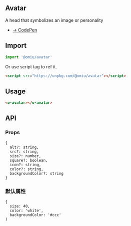 ## Avatar

A head that symbolizes an image or personality

* [→ CodePen](https://codepen.io/omijs/pen/QWjgaze)

## Import

```js
import '@omiu/avatar'
```

Or use script tag to ref it.


```html
<script src="https://unpkg.com/@omiu/avatar"></script>
```

## Usage

```html
<o-avatar></o-avatar>
```

## API

### Props

```tsx
{
  alt?: string,
  src?: string,
  size?: number,
  square?: boolean,
  icon?: string,
  color?: string,
  backgroundColor?: string
}
```

### 默认属性

```tsx
{
  size: 40,
  color: 'white',
  backgroundColor: '#ccc'
)
```
